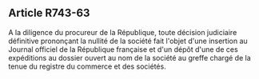 Article R743-63
----
A la diligence du procureur de la République, toute décision judiciaire
définitive prononçant la nullité de la société fait l'objet d'une insertion au
Journal officiel de la République française et d'un dépôt d'une de ces
expéditions au dossier ouvert au nom de la société au greffe chargé de la tenue
du registre du commerce et des sociétés.
